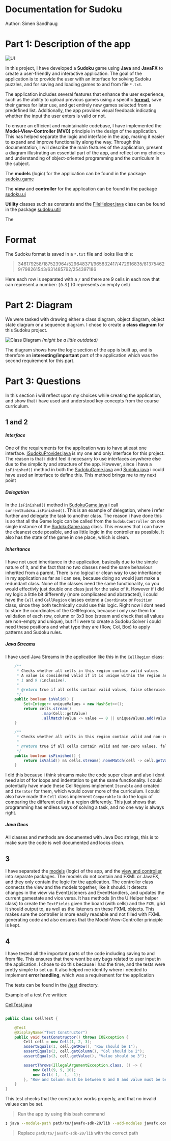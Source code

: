 # Documentation for Sudoku

Author: Simen Sandhaug

# Part 1: Description of the app

![UI](app.png)

In this project, I have developed a **Sudoku** game using **Java** and **JavaFX** to create a user-friendly and interactive application. The goal of the application is to provide the user with an interface for solving Sudoku puzzles, and for saving and loading games to and from file `*.txt`.

The application includes several features that enhance the user experience, such as the ability to upload previous games using a specific **[format](#format)**, save their games for later use, and get entirely new games selected from a predefined list. Additionally, the app provides visual feedback indicating whether the input the user enters is valid or not.

To ensure an efficient and maintainable codebase, I have implemented the **Model-View-Controller (MVC)** principle in the design of the application. This has helped separate the logic and interface in the app, making it easier to expand and improve functionality along the way. Through this documentation, I will describe the main features of the application, present a diagram illustrating an essential part of the app, and reflect on my choices and understanding of object-oriented programming and the curriculum in the subject.

The **models** (logic) for the application can be found in the package [sudoku.game](/src/main/java/sudoku/game/)

The **view** and **controller** for the application can be found in the package [sudoku.ui](/src/main/java/sudoku/ui/)

**Utility** classes such as constants and the [FileHelper.java](/src/main/java/sudoku/util/FileHelper.java) class can be found in the package [sudoku.util](/src/main/java/sudoku/util/)

The

# Format

The Sudoku format is saved in a `*.txt` file and looks like this:

> 346179258/187523964/529648371/965832417/472916835/813754629/798261543/631485792/254397186

Here each row is separated with a `/` and there are 9 cells in each row that can represent a number: `[0-9]` (0 represents an empty cell)

# Part 2: Diagram

We were tasked with drawing either a class diagram, object diagram, object state diagram or a sequence diagram. I chose to create a **class diagram** for this Sudoku project.

![Class Diagram](ClassDiagram.png)
_(might be a little outdated)_

The diagram shows how the logic section of the app is built up, and is therefore an **interesting/important** part of the application which was the second requirement for this part.

# Part 3: Questions

In this section i will reflect upon my choices while creating the application, and show that i have used and understood key concepts from the course curriculum.

## 1 and 2

##### Interface

One of the requirements for the application was to have atleast one interface. [ISudokuProvider.java](/src/main/java/sudoku/game/interfaces/ISudokuProvider.java) is my one and only interface for this project. The reason is that i didnt feel it necesarry to use interfaces anywhere else due to the simplicity and structure of the app. However, since i have a `isFinished()` method in both the [SudokuGame.java](/src/main/java/sudoku/game/SudokuGame.java) and [Sudoku.java](/src/main/java/sudoku/game/models/Sudoku.java) i could have used an interface to define this. This method brings me to my next point

##### Delegation

In the `isFinished()` method in [SudokuGame.java](/src/main/java/sudoku/game/SudokuGame.java) i call `currentSudoku.isFinished()`. This is an example of delegation, where i refer further and delegate the task to another class. The reason i have done this is so that all the Game logic can be called from the `SudokuController` on one single instance of the [SudokuGame.java](/src/main/java/sudoku/game/SudokuGame.java) class. This ensures that i can have the cleanest code possible, and as little logic in the controller as possible. It also has the state of the game in one place, which is clean.

##### Inheritance

I have not used inheritance in the application, basically due to the simple nature of it, and the fact that no two classes need the same behaviour inherited from a parent. There is no logical or clean way to use inheritance in my application as far as i can see, because doing so would just make a redundant class. None of the classes need the same functionality, so you would effectivly just double one class just for the sake of it. However if i did my logic a little bit differently (more complicated and abstracted), i could have the `Cell` and `CellRegion` classes extend a `Coordinate` or `Position` class, since they both technically could use this logic. Right now i dont need to store the coordinates of the CellRegions, because i only use them for validation of each row, column or 3x3 box (stream and check that all values are non-empty and unique), but if i were to create a Sudoku Solver i could need these positions and what type they are (Row, Col, Box) to apply patterns and Sudoku rules.

##### Java Streams

I have used Java Streams in the application like this in the `CellRegion` class:

```java
    /**
     * Checks whether all cells in this region contain valid values.
     * A value is considered valid if it is unique within the region and is between
     * 1 and 9 (inclusive).
     *
     * @return true if all cells contain valid values, false otherwise.
     */
    public boolean isValid() {
        Set<Integer> uniqueValues = new HashSet<>();
        return cells.stream()
                .map(Cell::getValue)
                .allMatch(value -> value == 0 || uniqueValues.add(value));
    }

    /**
     * Checks whether all cells in this region contain valid and non-zero values.
     *
     * @return true if all cells contain valid and non-zero values, false otherwise.
     */
    public boolean isFinished() {
        return isValid() && cells.stream().noneMatch(cell -> cell.getValue() == 0);
    }
```

I did this because i think streams make the code super clean and also i dont need alot of for loops and indentation to get the same functionality. I could potentially have made these CellRegions implement `Iterable` and created and `Iterator` for them, which would cover more of the curriculum. I could also have made the `Cell` class implement `Comparable` to do the logic of comparing the different cells in a region differently. This just shows that programming has endless ways of solving a task, and no one way is always right.

##### Java Docs

All classes and methods are documented with Java Doc strings, this is to make sure the code is well documented and looks clean.

## 3

I have separated the [models](/src/main/java/sudoku/game/) (logic) of the app, and the [view and controller](/src/main/java/sudoku/ui/) into separate packages. The models do not contain and FXML or JavaFX, and they only contain the logic for the application. The controller class connects the view and the models together, like it should. It detects changes in the view via EventListeners and EventHandlers, and updates the current gamestate and vice versa. It has methods (in the UIHelper helper class) to create the `TextFields` given the board (with cells) and the `FXML` grid it should output to, as well as the listeners on these FXML objects. This makes sure the controller is more easily readable and not filled with FXML generating code and also ensures that the Model-View-Controller principle is kept.

## 4

I have tested all the important parts of the code including saving to and from file. This ensures that there wont be any bugs related to user input in the application. I chose to do this because i had the time, and the tests were pretty simple to set up. It also helped me identify where i needed to implement **error handling**, which was a requirement for the application

The tests can be found in the [/test](/src/test/java/sudoku/) directory.

Example of a test i've written:

[CellTest.java](/src/test/java/sudoku/game/models/CellTest.java)

```java

public class CellTest {

    @Test
    @DisplayName("Test Constructor")
    public void testConstructor() throws IOException {
        Cell cell = new Cell(1, 2, 3);
        assertEquals(1, cell.getRow(), "Row should be 1");
        assertEquals(2, cell.getColumn(), "Col should be 2");
        assertEquals(3, cell.getValue(), "Value should be 3");

        assertThrows(IllegalArgumentException.class, () -> {
            new Cell(9, 9, 10);
            new Cell(-1, -1, -1);
        }, "Row and Column must be between 0 and 8 and value must be between 0 and 9");
    }
}
```

This test checks that the constructor works properly, and that no invalid values can be set.

> Run the app by using this bash command

```bash
❯ java --module-path path/to/javafx-sdk-20/lib --add-modules javafx.controls,javafx.fxml,javafx.graphics,javafx.base -jar sudoku.jar
```

> Replace `path/to/javafx-sdk-20/lib` with the correct path
